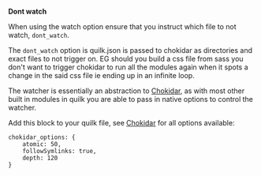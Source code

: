 **Dont watch** 

When using the watch option ensure that you instruct which file to not watch, `dont_watch`.

The `dont_watch` option is quilk.json is passed to chokidar as directories and exact files to not trigger on. EG should you build a css file from sass you don't want to trigger chokidar to run all the modules again when it spots a change in the said css file ie ending up in an infinite loop.

The watcher is essentially an abstraction to [Chokidar](https://www.npmjs.com/package/chokidar), as with most other built in modules in quilk you are able to pass in native options to control the watcher.


Add this block to your quilk file, see [Chokidar](https://www.npmjs.com/package/chokidar) for all options available:
```
chokidar_options: {
    atomic: 50,
    followSymlinks: true,
    depth: 120
}
```
